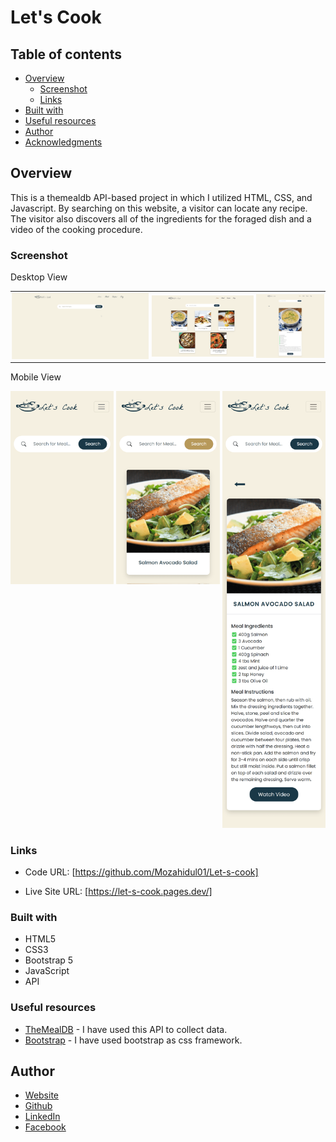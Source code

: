 # Let's Cook

## Table of contents

- [Overview](#overview)
  - [Screenshot](#screenshot)
  - [Links](#links)
- [Built with](#built-with)
- [Useful resources](#useful-resources)
- [Author](#author)
- [Acknowledgments](#acknowledgments)

## Overview

This is a themealdb API-based project in which I utilized HTML, CSS, and Javascript. By searching on this website, a visitor can locate any recipe. The visitor also discovers all of the ingredients for the foraged dish and a video of the cooking procedure.

### Screenshot

Desktop View

<div id="image-table">
    <table style="border: none">
     <tr>
         <td style="padding:2px">
             <img src="images/desktop-home.png" width="400"/>
           </td>
            <td style="padding:2px">
             <img src="/images/desktop-searched.png" width="300"/>
            </td>
            <td style="padding:2px">
             <img src="/images/desktop-single-recipes.png" width="200"/>
            </td>
        </tr>
    </table>
</div>

Mobile View

<div style="display:flex">
     <div style="flex:1;padding-right:2px;">
          <img src="/images/mobile-home.png" width="400"/>
     </div>
     <div style="flex:1;padding-left:2px;">
          <img src="/images/mobile-searched.png" width="400"/>
     </div>
     <div style="flex:1;padding-left:4px;">
          <img src="/images/mobile-single-recipes.png" width="400"/>
     </div>
</div>

### Links

- Code URL: [https://github.com/Mozahidul01/Let-s-cook]

- Live Site URL: [https://let-s-cook.pages.dev/]

### Built with

- HTML5
- CSS3
- Bootstrap 5
- JavaScript
- API

### Useful resources

- [TheMealDB](https://www.themealdb.com/api.php) - I have used this API to collect data.
- [Bootstrap](https://getbootstrap.com/docs/5.2/getting-started/introduction/) - I have used bootstrap as css framework.

## Author

- [Website](https://www.mozahidul.com)
- [Github](https://github.com/mozahidul01)
- [LinkedIn](https://www.linkedin.com/in/mozahidul01/)
- [Facebook](https://facebook.com/mozahidul01)
